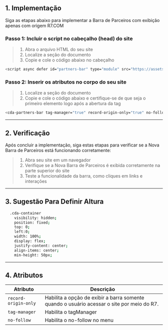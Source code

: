 ## 1. Implementação

Siga as etapas abaixo para implementar a Barra de Parceiros com exibição apenas com origem R7.COM

### Passo 1: Incluir o script no cabeçalho (head) do site

> 1. Abra o arquivo HTML do seu site<br>
> 2. Localize a seção <head> do documento<br>
> 3. Copie e cole o código abaixo no cabeçalho

```sh
<script async defer id="partners-bar" type="module" src="https://assets.r7.com/cda-partners-bar/cda-partners-bar/cda-partners-bar.esm.js"></script>
```
### Passo 2: Inserir os atributos no corpo <body> do seu site
    
> 1. Localize a seção <body> do documento<br>
> 2. Copie e cole o código abaixo e certifique-se de que seja o primeiro elemento logo após a abertura da tag
    
```sh
<cda-partners-bar tag-manager="true" record-origin-only="true" no-follow='false'></cda-partners-bar>
```
---
## 2. Verificação

Após concluir a implementação, siga estas etapas para verificar se a Nova Barra de Parceiros está funcionando corretamente:

> 1. Abra seu site em um navegador<br>
> 2. Verifique se a Nova Barra de Parceiros é exibida corretamente na parte superior do site<br>
> 3. Teste a funcionalidade da barra, como cliques em links e interações
---
## 3. Sugestão Para Definir Altura
```sh
  .cda-container
    visibility: hidden;
    position: fixed;
    top: 0;
    left:0;
    width: 100%;
    display: flex;
    justify-content: center;
    align-items: center;
    min-height: 50px;
```
---
## 4. Atributos

| Atributo              | Descrição                                                                                   |
| --------------------- | ------------------------------------------------------------------------------------------- |
| `record-origin-only`  | Habilita a opção de exibir a barra somente quando o usuário acessar o site por meio do R7.  |
| `tag-manager`         | Habilita o tagManager                                                                       |
| `no-follow`           | Habilita o no-follow no menu                                                                |
